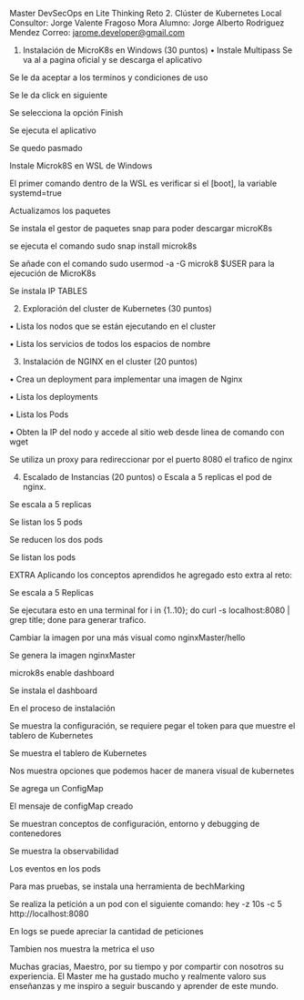 Master DevSecOps en Lite Thinking
Reto 2. Clúster de Kubernetes Local
Consultor: Jorge Valente Fragoso Mora 
Alumno: Jorge Alberto Rodriguez Mendez
Correo: jarome.developer@gmail.com

1. Instalación de MicroK8s en Windows (30 puntos) 
• Instale Multipass 
Se va al a pagina oficial y se descarga el aplicativo





Se le da aceptar a los terminos y condiciones de uso



Se le da click en siguiente

Se selecciona la opción Finish




Se ejecuta el aplicativo

Se quedo pasmado


Instale Microk8S en WSL de Windows

El primer comando dentro de la WSL es verificar si el [boot], la variable systemd=true



Actualizamos los paquetes


Se instala el gestor de paquetes snap para poder descargar microK8s


se ejecuta el comando sudo snap install microk8s


Se añade con el comando sudo usermod -a -G microk8 $USER para la ejecución de MicroK8s


Se instala IP TABLES



2. Exploración del cluster de Kubernetes (30 puntos)



 • Lista los nodos que se están ejecutando en el cluster

• Lista los servicios de todos los espacios de nombre

 3. Instalación de NGINX en el cluster (20 puntos) 

• Crea un deployment para implementar una imagen de Nginx

 • Lista los deployments 

• Lista los Pods



• Obten la IP del nodo y accede al sitio web desde linea de comando con wget 




Se utiliza un proxy para redireccionar por el puerto 8080 el trafico de nginx


4. Escalado de Instancias (20 puntos) o Escala a 5 replicas el pod de nginx. 



Se escala a 5 replicas


Se listan los 5 pods



Se reducen los dos pods

Se listan los pods

EXTRA
Aplicando los conceptos aprendidos he agregado esto extra al reto:


Se escala a 5 Replicas

Se ejecutara esto en una terminal for i in {1..10}; do curl -s localhost:8080 | grep title; done
para generar trafico.



Cambiar la imagen por una más visual como nginxMaster/hello

Se genera la imagen nginxMaster


microk8s enable dashboard



Se instala el dashboard





En el proceso de instalación




Se muestra la configuración, se requiere pegar el token para que muestre el tablero de Kubernetes


Se muestra el tablero de Kubernetes


Nos muestra opciones que podemos hacer de manera visual de kubernetes




Se agrega un ConfigMap


El mensaje de configMap creado


Se muestran conceptos de configuración, entorno y debugging de contenedores


Se muestra la observabilidad


Los eventos en los pods

Para mas pruebas, se instala una herramienta de bechMarking



Se realiza la petición a un pod con el siguiente comando:
hey -z 10s -c 5 http://localhost:8080

En logs se puede apreciar la cantidad de peticiones


Tambien nos muestra la metrica el uso




Muchas gracias, Maestro, por su tiempo y por compartir con nosotros su experiencia. El Master me ha gustado mucho y realmente valoro sus enseñanzas y me inspiro a seguir buscando y aprender de este mundo.



